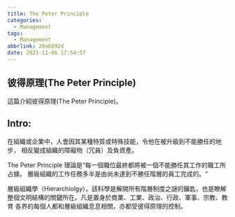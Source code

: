 ```yaml
---
title: The Peter Principle
categories:
  - Management
tags:
  - Management
abbrlink: 20a6892d
date: 2021-11-06 17:54:57
---
```

彼得原理(The Peter Principle)
-----------------------------------------------------------------------------------------------
<!--more-->
這篇介紹彼得原理(The Peter Principle)。

Intro:
-----------------------------------------------------------------------------------------------
在組織或企業中，人會因其某種特質或特殊技能，令他在被升級到不能勝任的地步，
相反變成組織的障礙物（冗員）及負資產。

The Peter Principle 理論是“每一個職位最終都將被一個不能勝任其工作的職工所占據。
層級組織的工作任務多半是由尚未達到不勝任階層的員工完成的。“

層級組織學（Hierarchiolgy）。該科學是解開所有階層制度之謎的鑰匙，也是瞭解
整個文明結構的關鍵所在。凡是置身於商業、工業、政治、行政、軍事、宗教、教育
各界的每個人都和層級組織息息相關，亦都受彼得原理的控制。